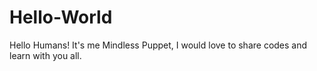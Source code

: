 # Hello-World

Hello Humans!
It's me Mindless Puppet, I would love to share codes and learn with you all.
